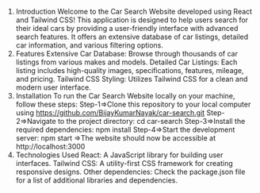 1. Introduction
Welcome to the Car Search Website developed using React and Tailwind CSS! This application is designed to help users search for their ideal cars by providing a user-friendly interface with advanced search features. It offers an extensive database of car listings, detailed car information, and various filtering options.
2. Features
Extensive Car Database: Browse through thousands of car listings from various makes and models.
Detailed Car Listings: Each listing includes high-quality images, specifications, features, mileage, and pricing.
Tailwind CSS Styling: Utilizes Tailwind CSS for a clean and modern user interface.
3. Installation
To run the Car Search Website locally on your machine, follow these steps:
Step-1=>Clone this repository to your local computer using https://github.com/BijayKumarNayak/car-search.git
Step-2=>Navigate to the project directory: cd car-search
Step-3=>Install the required dependencies: npm install
Step-4=>Start the development server: npm start
=>The website should now be accessible at http://localhost:3000
4. Technologies Used
React: A JavaScript library for building user interfaces.
Tailwind CSS: A utility-first CSS framework for creating responsive designs.
Other dependencies: Check the package.json file for a list of additional libraries and dependencies.
